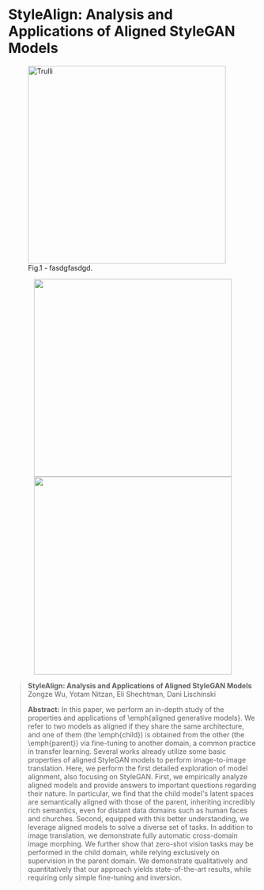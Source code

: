 # StyleAlign: Analysis and Applications of Aligned StyleGAN Models

<p align="center">
<figure>
  <img src="https://github.com/betterze/StyleAlign/blob/main/img/model_progress/dog2cat0.gif" alt="Trulli" style="width:400">
  <figcaption>Fig.1 - fasdgfasdgd.</figcaption>
</figure>
</p>


<p align="center">
  <a><img src='https://github.com/betterze/StyleAlign/blob/main/img/model_progress/dog2cat0.gif'   width=400 ></a     <a><img src='https://github.com/betterze/StyleAlign/blob/main/img/model_progress/ffhq2dog0.gif'   width=400 ></a
    
</p>

> **StyleAlign: Analysis and Applications of Aligned StyleGAN Models**<br>
> Zongze Wu, Yotam Nitzan, Eli Shechtman, Dani Lischinski <br>
>
>**Abstract:** In this paper, we perform an in-depth study of the properties and applications of \emph{aligned generative models}.
We refer to two models as aligned if they share the same architecture, and one of them (the \emph{child}) is obtained from the other (the \emph{parent}) via fine-tuning to another domain, a common practice in transfer learning.
Several works already utilize some basic properties of aligned StyleGAN models to perform image-to-image translation.
Here, we perform the first detailed exploration of model alignment, also focusing on StyleGAN. First, we empirically analyze aligned models and provide answers to important questions regarding their nature. In particular, we find that the child model's latent spaces are semantically aligned with those of the parent, inheriting incredibly rich semantics, even for distant data domains such as human faces and churches.
Second, equipped with this better understanding, we leverage aligned models to solve a diverse set of tasks.
In addition to image translation, we demonstrate fully automatic cross-domain image morphing.
We further show that zero-shot vision tasks may be performed in the child domain, while relying exclusively on supervision in the parent domain.
We demonstrate qualitatively and quantitatively that our approach yields state-of-the-art results, while requiring only simple fine-tuning and inversion. 
